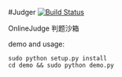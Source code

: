 
#Judger [![Build Status](https://travis-ci.org/QingdaoU/Judger.svg?branch=master)](https://travis-ci.org/QingdaoU/Judger)


OnlineJudge 判题沙箱

demo and usage:

```
sudo python setup.py install
cd demo && sudo python demo.py
```
